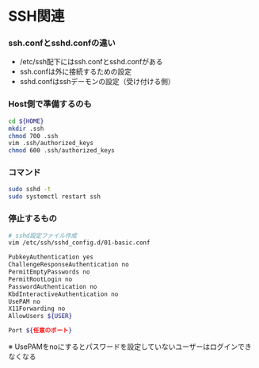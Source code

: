 # SSH関連

### ssh.confとsshd.confの違い
- /etc/ssh配下にはssh.confとsshd.confがある
- ssh.confは外に接続するための設定
- sshd.confはsshデーモンの設定（受け付ける側）

### Host側で準備するのも
```bash
cd ${HOME}
mkdir .ssh
chmod 700 .ssh
vim .ssh/authorized_keys
chmod 600 .ssh/authorized_keys
```

### コマンド
```bash
sudo sshd -t
sudo systemctl restart ssh
```


### 停止するもの
```bash
# sshd設定ファイル作成
vim /etc/ssh/sshd_config.d/01-basic.conf

PubkeyAuthentication yes
ChallengeResponseAuthentication no
PermitEmptyPasswords no
PermitRootLogin no
PasswordAuthentication no
KbdInteractiveAuthentication no
UsePAM no
X11Forwarding no
AllowUsers ${USER}

Port ${任意のポート}


```
※ UsePAMをnoにするとパスワードを設定していないユーザーはログインできなくなる
